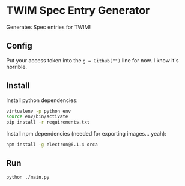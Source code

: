 # TWIM Spec Entry Generator

Generates Spec entries for TWIM!

## Config

Put your access token into the `g = Github("")` line for now.
I know it's horrible.

## Install

Install python dependencies:

```sh
virtualenv -p python env
source env/bin/activate
pip install -r requirements.txt
```

Install npm dependencies (needed for exporting images... yeah):

```sh
npm install -g electron@6.1.4 orca
```

## Run

```sh
python ./main.py
```
